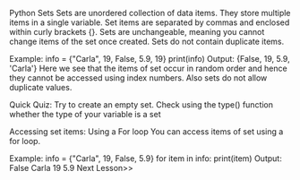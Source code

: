 Python Sets
Sets are unordered collection of data items. They store multiple items in a single variable. Set items are separated by commas and enclosed within curly brackets {}. Sets are unchangeable, meaning you cannot change items of the set once created. Sets do not contain duplicate items.

Example:
info = {"Carla", 19, False, 5.9, 19}
print(info)
Output:
{False, 19, 5.9, 'Carla'}
Here we see that the items of set occur in random order and hence they cannot be accessed using index numbers. Also sets do not allow duplicate values.

Quick Quiz: Try to create an empty set. Check using the type() function whether the type of your variable is a set

Accessing set items:
Using a For loop
You can access items of set using a for loop.

Example:
info = {"Carla", 19, False, 5.9}
for item in info:
    print(item)
Output:
False
Carla
19
5.9
Next Lesson>>